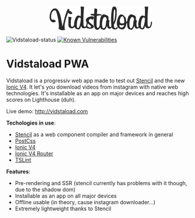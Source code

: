 <p align="center">
  <img src="https://raw.githubusercontent.com/John0x/vidstaload/master/src/assets/img/header.PNG" alt="Vidstaload"/>
</p>

![Vidstaload-status](https://david-dm.org/john0x/vidstaload.svg) [![Known Vulnerabilities](https://snyk.io/test/github/john0x/vidstaload/badge.svg)](https://snyk.io/test/github/john0x/vidstaload)

# Vidstaload PWA

Vidstaload is a progressiv web app made to test out [Stencil](https://github.com/ionic-team/stencil) and the new [Ionic V4](https://github.com/ionic-team/ionic). It let's you download videos from instagram with native web technologies. It's installable as an app on major devices and reaches high scores on Lighthouse (duh).

Live demo: http://vidstaload.com

**Techologies in use**:
* [Stencil](https://github.com/ionic-team/stencil) as a web component compiler and framework in general
* [PostCss](https://postcss.org/)
* [Ionic V4](https://github.com/ionic-team/ionic)
* [Ionic V4 Router](https://github.com/ionic-team/ionic/tree/master/core/src/components/router)
* [TSLint](https://github.com/palantir/tslint)

**Features**:
* Pre-rendering and SSR (stencil currently has problems with it though, due to the shadow dom)
* Installable as an app on all major devices
* Offline usable (in theory, cause instagram downloader...)
* Extremely lightweight thanks to Stencil